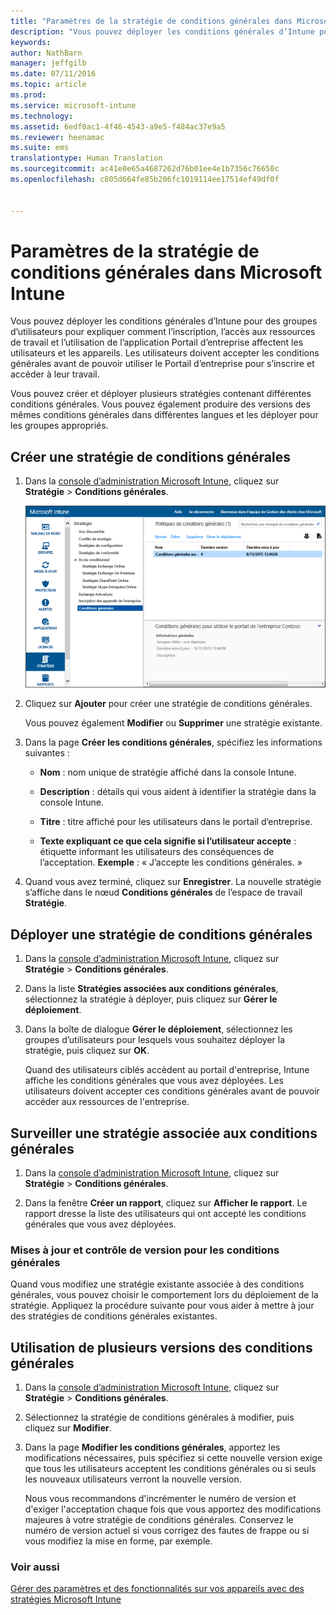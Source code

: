 ```yaml
---
title: "Paramètres de la stratégie de conditions générales dans Microsoft Intune | Microsoft Intune"
description: "Vous pouvez déployer les conditions générales d’Intune pour des groupes d’utilisateurs pour expliquer comment l’inscription, l’accès aux ressources de travail et l’utilisation de l’application Portail d’entreprise affectent les utilisateurs et les appareils."
keywords: 
author: NathBarn
manager: jeffgilb
ms.date: 07/11/2016
ms.topic: article
ms.prod: 
ms.service: microsoft-intune
ms.technology: 
ms.assetid: 6edf0ac1-4f46-4543-a9e5-f484ac37e9a5
ms.reviewer: heenamac
ms.suite: ems
translationtype: Human Translation
ms.sourcegitcommit: ac41e0e65a4687262d76b01ee4e1b7356c76650c
ms.openlocfilehash: c805d664fe85b206fc1019114ee17514ef49df0f


---
```


# Paramètres de la stratégie de conditions générales dans Microsoft Intune
Vous pouvez déployer les conditions générales d’Intune pour des groupes d’utilisateurs pour expliquer comment l’inscription, l’accès aux ressources de travail et l’utilisation de l’application Portail d’entreprise affectent les utilisateurs et les appareils. Les utilisateurs doivent accepter les conditions générales avant de pouvoir utiliser le Portail d’entreprise pour s’inscrire et accéder à leur travail.

Vous pouvez créer et déployer plusieurs stratégies contenant différentes conditions générales. Vous pouvez également produire des versions des mêmes conditions générales dans différentes langues et les déployer pour les groupes appropriés.

## Créer une stratégie de conditions générales

1.  Dans la [console d’administration Microsoft Intune](http://manage.microsoft.com), cliquez sur **Stratégie** &gt; **Conditions générales**.

    ![Capture d’écran de la stratégie de conditions générales](./media/pol-sa-terms-conditions.png)

2.  Cliquez sur **Ajouter** pour créer une stratégie de conditions générales.

    Vous pouvez également **Modifier** ou **Supprimer** une stratégie existante.

3.  Dans la page **Créer les conditions générales**, spécifiez les informations suivantes :

    -   **Nom** : nom unique de stratégie affiché dans la console Intune.

    -   **Description** : détails qui vous aident à identifier la stratégie dans la console Intune.

    -   **Titre** : titre affiché pour les utilisateurs dans le portail d’entreprise.

    -   **Texte expliquant ce que cela signifie si l’utilisateur accepte** : étiquette informant les utilisateurs des conséquences de l’acceptation. **Exemple** : « J’accepte les conditions générales. »

4.  Quand vous avez terminé, cliquez sur **Enregistrer**. La nouvelle stratégie s’affiche dans le nœud **Conditions générales** de l’espace de travail **Stratégie**.

## Déployer une stratégie de conditions générales

1.  Dans la [console d’administration Microsoft Intune](http://manage.microsoft.com), cliquez sur **Stratégie** &gt; **Conditions générales**.

2.  Dans la liste **Stratégies associées aux conditions générales**, sélectionnez la stratégie à déployer, puis cliquez sur **Gérer le déploiement**.

3.  Dans la boîte de dialogue **Gérer le déploiement**, sélectionnez les groupes d’utilisateurs pour lesquels vous souhaitez déployer la stratégie, puis cliquez sur **OK**.

    Quand des utilisateurs ciblés accèdent au portail d'entreprise, Intune affiche les conditions générales que vous avez déployées. Les utilisateurs doivent accepter ces conditions générales avant de pouvoir accéder aux ressources de l'entreprise.

## Surveiller une stratégie associée aux conditions générales

1.  Dans la [console d’administration Microsoft Intune](http://manage.microsoft.com), cliquez sur **Stratégie** &gt; **Conditions générales**.

2.  Dans la fenêtre **Créer un rapport**, cliquez sur **Afficher le rapport**. Le rapport dresse la liste des utilisateurs qui ont accepté les conditions générales que vous avez déployées.

### Mises à jour et contrôle de version pour les conditions générales
Quand vous modifiez une stratégie existante associée à des conditions générales, vous pouvez choisir le comportement lors du déploiement de la stratégie. Appliquez la procédure suivante pour vous aider à mettre à jour des stratégies de conditions générales existantes.

## Utilisation de plusieurs versions des conditions générales

1.  Dans la [console d’administration Microsoft Intune](http://manage.microsoft.com), cliquez sur **Stratégie** &gt; **Conditions générales**.

2.  Sélectionnez la stratégie de conditions générales à modifier, puis cliquez sur **Modifier**.

3.  Dans la page **Modifier les conditions générales**, apportez les modifications nécessaires, puis spécifiez si cette nouvelle version exige que tous les utilisateurs acceptent les conditions générales ou si seuls les nouveaux utilisateurs verront la nouvelle version.

    Nous vous recommandons d'incrémenter le numéro de version et d'exiger l'acceptation chaque fois que vous apportez des modifications majeures à votre stratégie de conditions générales. Conservez le numéro de version actuel si vous corrigez des fautes de frappe ou si vous modifiez la mise en forme, par exemple.

### Voir aussi
[Gérer des paramètres et des fonctionnalités sur vos appareils avec des stratégies Microsoft Intune](manage-settings-and-features-on-your-devices-with-microsoft-intune-policies.md)



<!--HONumber=Jul16_HO3-->


